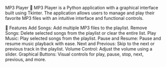 MP3 Player 🎵
MP3 Player is a Python application with a graphical interface built using Tkinter. The application allows users to manage and play their favorite MP3 files with an intuitive interface and functional controls.

🚀 Features
Add Songs: Add multiple MP3 files to the playlist.
Remove Songs: Delete selected songs from the playlist or clear the entire list.
Play Music: Play selected songs from the playlist.
Pause and Resume: Pause and resume music playback with ease.
Next and Previous: Skip to the next or previous track in the playlist.
Volume Control: Adjust the volume using a slider.
Graphical Buttons: Visual controls for play, pause, stop, next, previous, and more.


